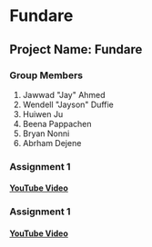 # Fundare

## Project Name: Fundare

### Group Members

   1. Jawwad "Jay" Ahmed
   2. Wendell "Jayson" Duffie
   3. Huiwen Ju
   4. Beena Pappachen
   5. Bryan Nonni
   6. Abrham Dejene

### Assignment 1

#### [YouTube Video](https://www.youtube.com/watch?v=axnDtkIETxA&t=2s)

### Assignment 1

#### [YouTube Video](https://youtu.be/50llRFXkDtA)
